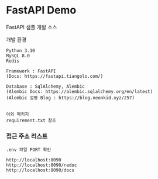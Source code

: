 # FastAPI Demo
FastAPI 샘플 개발 소스

개발 환경
```shell
Python 3.10
MySQL 8.0
Redis

Framework : FastAPI
(Docs: https://fastapi.tiangolo.com/)

Database : SqlAlchemy, Alembic
(Alembic Docs: https://alembic.sqlalchemy.org/en/latest)
(Alembic 설명 Blog : https://blog.neonkid.xyz/257)


이외 패키지
requirement.txt 참조
```

### 접근 주소 리스트
```shell
.env 파일 PORT 확인

http://localhost:8090
http://localhost:8090/redoc
http://localhost:8090/docs
```
